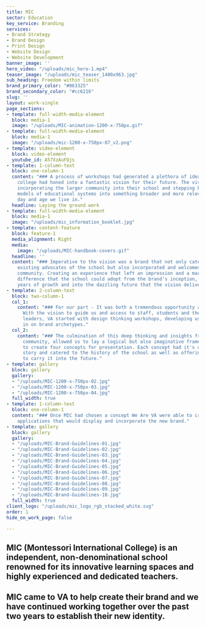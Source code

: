 ```yaml
---
title: MIC
sector: Education
key_service: Branding
services:
- Brand Strategy
- Brand Design
- Print Design
- Website Design
- Website Development
banner_image: ''
hero_video: "/uploads/mic_hero-1.mp4"
teaser_image: "/uploads/mic_teaser_1400x963.jpg"
sub_heading: Freedom within limits
brand_primary_color: "#063325"
brand_secondary_color: "#cc6216"
slug: ''
layout: work-single
page_sections:
- template: full-width-media-element
  block: media-1
  image: "/uploads/MIC-animation-1200-x-750px.gif"
- template: full-width-media-element
  block: media-1
  image: "/uploads/mic-1200-x-750px-07_v2.png"
- template: video-element
  block: video-element
  youtube_id: A57XzAuFQjs
- template: 1-column-text
  block: one-column-1
  content: "### A process of workshops had generated a plethora of ideas which the
    college had honed into a fantastic vision for their future. The vision was grand,
    incorporating the larger community into their school and stepping beyond traditional
    models of educational systems into something broader and more relevant to the
    day and age we live in."
  headline: Laying the ground work
- template: full-width-media-element
  block: media-1
  image: "/uploads/mic_information_booklet.jpg"
- template: content-feature
  block: feature-1
  media_alignment: Right
  media:
    image: "/uploads/MIC-handbook-covers.gif"
  headline: ''
  content: "### Imperative to the vision was a brand that not only catered to the
    existing advocates of the school but also incorporated and welcomed the larger
    community. Creating an experience that left an impression and a marked point of
    difference that the school could adopt from the brand’s inception, through the
    years of growth and into the dazzling future that the vision delivers."
- template: 2-column-text
  block: two-column-1
  col_1:
    content: "### For our part - It was both a tremendous opportunity and challenge.
      With the vision to guide us and access to staff, students and the school’s thought
      leaders, VA started with design thinking workshops, developing users and honing
      in on brand archetypes."
  col_2:
    content: "### The culmination of this deep thinking and insights from the school
      community, allowed us to lay a logical but also imaginative framework with which
      to create four concepts for presentation. Each concept had it's own relevant
      story and catered to the history of the school as well as offering flexibility
      to carry it into the future."
- template: gallery
  block: gallery
  gallery:
  - "/uploads/MIC-1200-x-750px-02.jpg"
  - "/uploads/MIC-1200-x-750px-03.jpg"
  - "/uploads/MIC-1200-x-750px-04.jpg"
  full_width: true
- template: 1-column-text
  block: one-column-1
  content: "### Once MIC had chosen a concept We Are VA were able to create the practical
    applications that would display and incorporate the new brand."
- template: gallery
  block: gallery
  gallery:
  - "/uploads/MIC-Brand-Guidelines-01.jpg"
  - "/uploads/MIC-Brand-Guidelines-02.jpg"
  - "/uploads/MIC-Brand-Guidelines-03.jpg"
  - "/uploads/MIC-Brand-Guidelines-04.jpg"
  - "/uploads/MIC-Brand-Guidelines-05.jpg"
  - "/uploads/MIC-Brand-Guidelines-06.jpg"
  - "/uploads/MIC-Brand-Guidelines-07.jpg"
  - "/uploads/MIC-Brand-Guidelines-08.jpg"
  - "/uploads/MIC-Brand-Guidelines-09.jpg"
  - "/uploads/MIC-Brand-Guidelines-10.jpg"
  full_width: true
client_logo: "/uploads/mic_logo_rgb_stacked_white.svg"
order: 1
hide_on_work_page: false

---
```

## MIC (Montessori International College) is an independent, non-denominational school renowned for its innovative learning spaces and highly experienced and dedicated teachers.

## MIC came to VA to help create their brand and we have continued working together over the past two years to establish their new identity.